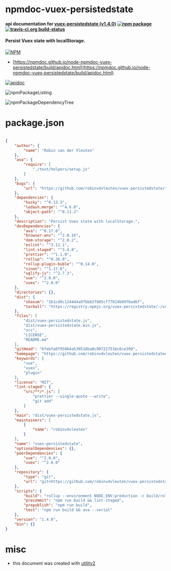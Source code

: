 # npmdoc-vuex-persistedstate

#### api documentation for  [vuex-persistedstate (v1.4.0)](https://github.com/robinvdvleuten/vuex-persistedstate#readme)  [![npm package](https://img.shields.io/npm/v/npmdoc-vuex-persistedstate.svg?style=flat-square)](https://www.npmjs.org/package/npmdoc-vuex-persistedstate) [![travis-ci.org build-status](https://api.travis-ci.org/npmdoc/node-npmdoc-vuex-persistedstate.svg)](https://travis-ci.org/npmdoc/node-npmdoc-vuex-persistedstate)

#### Persist Vuex state with localStorage.

[![NPM](https://nodei.co/npm/vuex-persistedstate.png?downloads=true&downloadRank=true&stars=true)](https://www.npmjs.com/package/vuex-persistedstate)

- [https://npmdoc.github.io/node-npmdoc-vuex-persistedstate/build/apidoc.html](https://npmdoc.github.io/node-npmdoc-vuex-persistedstate/build/apidoc.html)

[![apidoc](https://npmdoc.github.io/node-npmdoc-vuex-persistedstate/build/screenCapture.buildCi.browser.%252Ftmp%252Fbuild%252Fapidoc.html.png)](https://npmdoc.github.io/node-npmdoc-vuex-persistedstate/build/apidoc.html)

![npmPackageListing](https://npmdoc.github.io/node-npmdoc-vuex-persistedstate/build/screenCapture.npmPackageListing.svg)

![npmPackageDependencyTree](https://npmdoc.github.io/node-npmdoc-vuex-persistedstate/build/screenCapture.npmPackageDependencyTree.svg)



# package.json

```json

{
    "author": {
        "name": "Robin van der Vleuten"
    },
    "ava": {
        "require": [
            "./test/helpers/setup.js"
        ]
    },
    "bugs": {
        "url": "https://github.com/robinvdvleuten/vuex-persistedstate/issues"
    },
    "dependencies": {
        "husky": "^0.13.3",
        "lodash.merge": "^4.6.0",
        "object-path": "^0.11.2"
    },
    "description": "Persist Vuex state with localStorage.",
    "devDependencies": {
        "ava": "^0.17.0",
        "browser-env": "^2.0.16",
        "dom-storage": "^2.0.2",
        "eslint": "^3.11.1",
        "lint-staged": "^3.4.0",
        "prettier": "^1.1.0",
        "rollup": "^0.36.0",
        "rollup-plugin-buble": "^0.14.0",
        "sinon": "^1.17.6",
        "uglify-js": "^2.7.3",
        "vue": "^2.0.0",
        "vuex": "^2.0.0"
    },
    "directories": {},
    "dist": {
        "shasum": "1b1cd9c1244d4a97bbb2f805cf77824b89f8ad6f",
        "tarball": "https://registry.npmjs.org/vuex-persistedstate/-/vuex-persistedstate-1.4.0.tgz"
    },
    "files": [
        "dist/vuex-persistedstate.js",
        "dist/vuex-persistedstate.min.js",
        "src",
        "LICENSE",
        "README.md"
    ],
    "gitHead": "6febfa0f95864a539510ba8c90722751bc6ce399",
    "homepage": "https://github.com/robinvdvleuten/vuex-persistedstate#readme",
    "keywords": [
        "vue",
        "vuex",
        "plugin"
    ],
    "license": "MIT",
    "lint-staged": {
        "src/**/*.js": [
            "prettier --single-quote --write",
            "git add"
        ]
    },
    "main": "dist/vuex-persistedstate.js",
    "maintainers": [
        {
            "name": "robinvdvleuten"
        }
    ],
    "name": "vuex-persistedstate",
    "optionalDependencies": {},
    "peerDependencies": {
        "vue": "^2.0.0",
        "vuex": "^2.0.0"
    },
    "repository": {
        "type": "git",
        "url": "git+https://github.com/robinvdvleuten/vuex-persistedstate.git"
    },
    "scripts": {
        "build": "rollup --environment NODE_ENV:production -c build/rollup.config.js && uglifyjs dist/vuex-persistedstate.js --comments -o dist/vuex-persistedstate.min.js",
        "precommit": "npm run build && lint-staged",
        "prepublish": "npm run build",
        "test": "npm run build && ava --serial"
    },
    "version": "1.4.0",
    "bin": {}
}
```



# misc
- this document was created with [utility2](https://github.com/kaizhu256/node-utility2)
